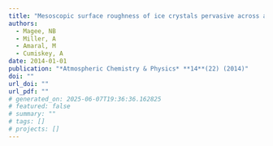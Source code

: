 ```yaml
---
title: "Mesoscopic surface roughness of ice crystals pervasive across a wide range of ice crystal conditions."
authors:
  - Magee, NB
  - Miller, A
  - Amaral, M
  - Cumiskey, A
date: 2014-01-01
publication: "*Atmospheric Chemistry & Physics* **14**(22) (2014)"
doi: ""
url_doi: ""
url_pdf: ""
# generated_on: 2025-06-07T19:36:36.162825
# featured: false
# summary: ""
# tags: []
# projects: []
---
```

